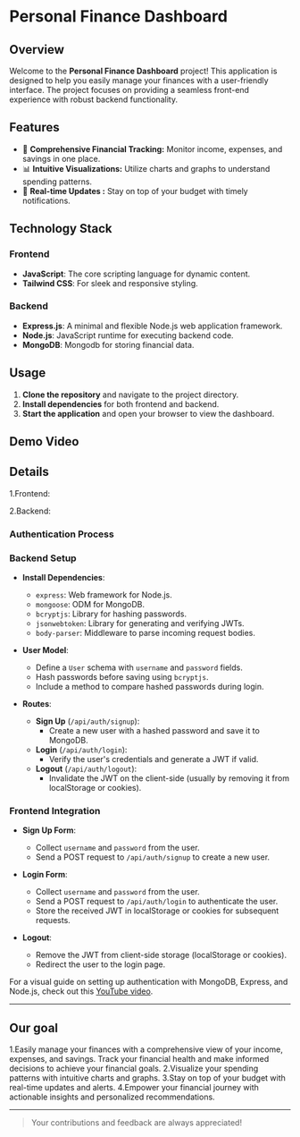 # Personal Finance Dashboard

## Overview

Welcome to the **Personal Finance Dashboard** project! This application is designed to help you easily manage your finances with a user-friendly interface.
 The project focuses on providing a seamless front-end experience with robust backend functionality.


## Features

- 💸 **Comprehensive Financial Tracking:** Monitor income, expenses, and savings in one place.
- 📊 **Intuitive Visualizations:** Utilize charts and graphs to understand spending patterns.
- 🔔 **Real-time Updates :** Stay on top of your budget with timely notifications.


## Technology Stack

### Frontend
- **JavaScript**: The core scripting language for dynamic content.
- **Tailwind CSS**: For sleek and responsive styling.

### Backend
- **Express.js**: A minimal and flexible Node.js web application framework.
- **Node.js**: JavaScript runtime for executing backend code.
- **MongoDB**: Mongodb for storing financial data.

## Usage

1. **Clone the repository** and navigate to the project directory. <br>
2. **Install dependencies** for both frontend and backend.<br>
3. **Start the application** and open your browser to view the dashboard.<br>

## Demo Video








## Details
1.Frontend:














2.Backend:



### Authentication Process

### Backend Setup

- **Install Dependencies**:
  - `express`: Web framework for Node.js.
  - `mongoose`: ODM for MongoDB.
  - `bcryptjs`: Library for hashing passwords.
  - `jsonwebtoken`: Library for generating and verifying JWTs.
  - `body-parser`: Middleware to parse incoming request bodies.

- **User Model**:
  - Define a `User` schema with `username` and `password` fields.
  - Hash passwords before saving using `bcryptjs`.
  - Include a method to compare hashed passwords during login.

- **Routes**:
  - **Sign Up** (`/api/auth/signup`):
    - Create a new user with a hashed password and save it to MongoDB.
  - **Login** (`/api/auth/login`):
    - Verify the user's credentials and generate a JWT if valid.
  - **Logout** (`/api/auth/logout`):
    - Invalidate the JWT on the client-side (usually by removing it from localStorage or cookies).

### Frontend Integration

- **Sign Up Form**:
  - Collect `username` and `password` from the user.
  - Send a POST request to `/api/auth/signup` to create a new user.

- **Login Form**:
  - Collect `username` and `password` from the user.
  - Send a POST request to `/api/auth/login` to authenticate the user.
  - Store the received JWT in localStorage or cookies for subsequent requests.

- **Logout**:
  - Remove the JWT from client-side storage (localStorage or cookies).
  - Redirect the user to the login page.

For a visual guide on setting up authentication with MongoDB, Express, and Node.js, check out this [YouTube video]([https://www.youtube.com/watch?v=7CqJlxBYj-M](https://youtu.be/OWeruyqhiTo?si=QXaGQMbCmBeJN9-Q)).


-------------------------------------------------------------------------------------------------------------------------------------------------------------------------------------------------
## Our goal
1.Easily manage your finances with a comprehensive view of your income, expenses, and savings. Track your financial health and make informed decisions to achieve your financial goals.
2.Visualize your spending patterns with intuitive charts and graphs. 
3.Stay on top of your budget with real-time updates and alerts. 
4.Empower your financial journey with actionable insights and personalized recommendations.



---

> Your contributions and feedback are always appreciated!


